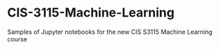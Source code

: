 # CIS-3115-Machine-Learning
Samples of Jupyter notebooks for the new CIS S3115 Machine Learning course
